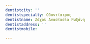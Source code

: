 ```yaml
---
dentistcity: ''
dentistspecialty: Οδοντίατρος
dentistname: Ζάχου Αναστασία Ρωξάνη
dentistaddress: ''
dentistmobile: 

---
```

